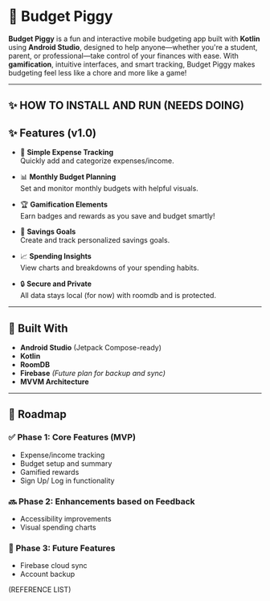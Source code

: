 # 🐷 Budget Piggy 

**Budget Piggy** is a fun and interactive mobile budgeting app built with **Kotlin** using **Android Studio**, designed to help anyone—whether you're a student, parent, or professional—take control of your finances with ease. With **gamification**, intuitive interfaces, and smart tracking, Budget Piggy makes budgeting feel less like a chore and more like a game!

---
## ✨ HOW TO INSTALL AND RUN  (NEEDS DOING) 


## ✨ Features (v1.0)

- 🧮 **Simple Expense Tracking**  
  Quickly add and categorize expenses/income.

- 📊 **Monthly Budget Planning**  
  Set and monitor monthly budgets with helpful visuals.

- 🏆 **Gamification Elements**  
  Earn badges and rewards as you save and budget smartly!

- 📅 **Savings Goals**  
  Create and track personalized savings goals.

- 📈 **Spending Insights**  
  View charts and breakdowns of your spending habits.

- 🔒 **Secure and Private**  
  All data stays local (for now) with roomdb and is protected.

---

## 📱 Built With

- **Android Studio** (Jetpack Compose-ready)
- **Kotlin**
- **RoomDB**
- **Firebase** *(Future plan for backup and sync)*
- **MVVM Architecture**

---

## 🚧 Roadmap

### ✅ Phase 1: Core Features (MVP)
- Expense/income tracking
- Budget setup and summary
- Gamified rewards
- Sign Up/ Log in functionality

### 🔜 Phase 2: Enhancements based on Feedback
- Accessibility improvements
- Visual spending charts

### 🔮 Phase 3: Future Features
- Firebase cloud sync
- Account backup

(REFERENCE LIST) 
